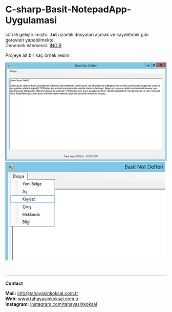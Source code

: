 # C-sharp-Basit-NotepadApp-Uygulamasi

c# dili geliştirilmiştir. <b>.txt</b> uzantılı dosyaları açmak ve kaydetmek gibi görevleri yapabilmekte.
</br>Denemek isterseniz: <a href = "https://github.com/tahayasinkoksal/C-sharp-Basit-NotepadApp-Uygulamasi/raw/master/res/NotepadApp.exe">İNDİR</a>

Projeye ait bir kaç örnek resim:</br>

<img src="https://github.com/tahayasinkoksal/C-sharp-Basit-NotepadApp-Uygulamasi/blob/master/res/1.png" width="800"><br>
<img src="https://github.com/tahayasinkoksal/C-sharp-Basit-NotepadApp-Uygulamasi/blob/master/res/2.png" width="500"><br>

<br>
<hr>
<b>Contact</b><br>

<b>Mail:</b> info@tahayasinkoksal.com.tr <br>
<b>Web:</b> www.tahayasinkoksal.com.tr <br>
<b>Instagram:</b> <a href="https://instagram.com/tahayasinkoksal">instagram.com/tahayasinkoksal</a>
